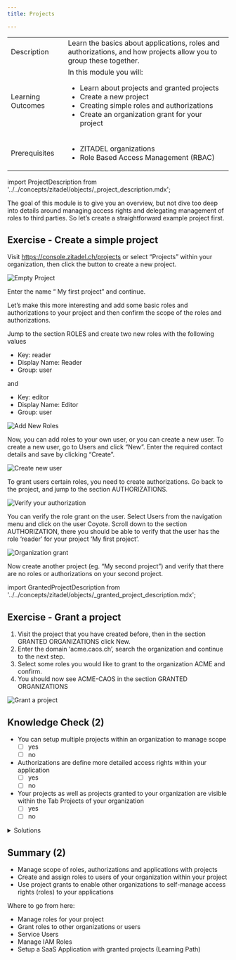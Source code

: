 ```yaml
---
title: Projects

---
```


|                   |                                                                                                                                                                                                                          |
| ----------------- | ------------------------------------------------------------------------------------------------------------------------------------------------------------------------------------------------------------------------ |
| Description       | Learn the basics about applications, roles and authorizations, and how projects allow you to group these together.                                                                                                       |
| Learning Outcomes | In this module you will: <ul><li>Learn about projects and granted projects</li><li>Create a new project</li><li>Creating simple roles and authorizations</li><li>Create an organization grant for your project</li></ul> |
| Prerequisites     | <ul><li>ZITADEL organizations</li><li>Role Based Access Management (RBAC)</li></ul>                                                                                                                                      |

import ProjectDescription from '../../concepts/zitadel/objects/_project_description.mdx';

<ProjectDescription name="ProjectDescription" />

The goal of this module is to give you an overview, but not dive too deep into details around managing access rights and delegating management of roles to third parties. So let’s create a straightforward example project first.

## Exercise - Create a simple project

Visit <https://console.zitadel.ch/projects> or select “Projects” within your organization, then click the button to create a new project.

![Empty Project](/img/console_projects_empty.png)

Enter the name “ My first project” and continue.

Let’s make this more interesting and add some basic roles and authorizations to your project and then confirm the scope of the roles and authorizations.

Jump to the section ROLES and create two new roles with the following values

* Key: reader
* Display Name: Reader
* Group: user

and

* Key: editor
* Display Name: Editor
* Group: user

![Add New Roles](/img/console_projects_add_new_roles.gif)

Now, you can add roles to your own user, or you can create a new user. To create a new user, go to Users and click “New”. Enter the required contact details and save by clicking “Create”.

![Create new user](/img/console_users_create_new_user.gif)

To grant users certain roles, you need to create authorizations. Go back to the project, and jump to the section AUTHORIZATIONS.

![Verify your authorization](/img/console_projects_create_authorization.gif)

You can verify the role grant on the user. Select Users from the navigation menu and click on the user Coyote. Scroll down to the section AUTHORIZATION, there you should be able to verify that the user has the role ‘reader’ for your project ‘My first project’.

![Organization grant](/img/console_projects_authorization_created.png)

Now create another project (eg. “My second project”) and verify that there are no roles or authorizations on your second project.

import GrantedProjectDescription from '../../concepts/zitadel/objects/_granted_project_description.mdx';

<GrantedProjectDescription name="GrantedProjectDescription" />

## Exercise - Grant a project

1. Visit the project that you have created before, then in the section GRANTED ORGANIZATIONS click New.
2. Enter the domain ‘acme.caos.ch’, search the organization and continue to the next step.
3. Select some roles you would like to grant to the organization ACME and confirm.
4. You should now see ACME-CAOS in the section GRANTED ORGANIZATIONS

![Grant a project](/img/projects_create_org_grant_caos2acme.gif)

## Knowledge Check (2)

* You can setup multiple projects within an organization to manage scope
    - [ ] yes
    - [ ] no
* Authorizations are define more detailed access rights within your application
    - [ ] yes
    - [ ] no
* Your projects as well as projects granted to your organization are visible within the Tab Projects of your organization
    - [ ] yes
    - [ ] no

<details>
    <summary>
        Solutions
    </summary>

* You can setup multiple projects within an organization to manage scope
    - [x] yes
    - [ ] no
* Authorizations are define more detailed access rights within your application
    - [ ] yes
    - [x] no (Authorizations link users to certain roles)
* Your projects as well as projects granted to your organization are visible within the Tab Projects of your organization
    - [ ] yes
    - [x] no (Projects and Granted Projects are shown on different tabs)

</details>

## Summary (2)

* Manage scope of roles, authorizations and applications with projects
* Create and assign roles to users of your organization within your project
* Use project grants to enable other organizations to self-manage access rights (roles) to your applications

Where to go from here:

* Manage roles for your project
* Grant roles to other organizations or users
* Service Users
* Manage IAM Roles
* Setup a SaaS Application with granted projects (Learning Path)
